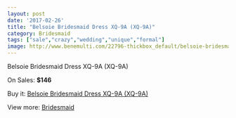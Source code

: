 ```yaml
---
layout: post
date: '2017-02-26'
title: "Belsoie Bridesmaid Dress XQ-9A (XQ-9A)"
category: Bridesmaid
tags: ["sale","crazy","wedding","unique","formal"]
image: http://www.benemulti.com/22796-thickbox_default/belsoie-bridesmaid-dress-xq-9a-xq-9a.jpg
---
```

Belsoie Bridesmaid Dress XQ-9A (XQ-9A)

On Sales: **$146**
<a href="https://www.benemulti.com/en/bridesmaid/8620-belsoie-bridesmaid-dress-xq-9a-xq-9a.html"><amp-img layout="responsive" width="600" height="600" src="//www.benemulti.com/22796-thickbox_default/belsoie-bridesmaid-dress-xq-9a-xq-9a.jpg" alt="Belsoie Bridesmaid Dress XQ-9A (XQ-9A) 0" /></a>

Buy it: [Belsoie Bridesmaid Dress XQ-9A (XQ-9A)](https://www.benemulti.com/en/bridesmaid/8620-belsoie-bridesmaid-dress-xq-9a-xq-9a.html "Belsoie Bridesmaid Dress XQ-9A (XQ-9A)")

View more: [Bridesmaid](https://www.benemulti.com/en/74-bridesmaid "Bridesmaid")